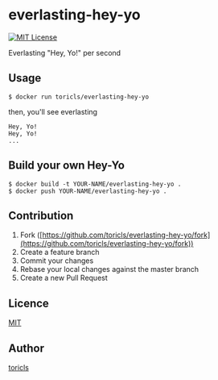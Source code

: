 # everlasting-hey-yo
[![MIT License](https://img.shields.io/badge/license-MIT-blue.svg?style=flat-square)][license]

[license]: https://github.com/toricls/everlasting-hey-yo/blob/master/LICENSE
Everlasting "Hey, Yo!" per second

## Usage
```
$ docker run toricls/everlasting-hey-yo
```

then, you'll see everlasting
```
Hey, Yo!
Hey, Yo!
...
```

## Build your own Hey-Yo
```
$ docker build -t YOUR-NAME/everlasting-hey-yo .
$ docker push YOUR-NAME/everlasting-hey-yo .
```

## Contribution

1. Fork ([https://github.com/toricls/everlasting-hey-yo/fork](https://github.com/toricls/everlasting-hey-yo/fork))
1. Create a feature branch
1. Commit your changes
1. Rebase your local changes against the master branch
1. Create a new Pull Request

## Licence

[MIT](LICENCE)

## Author

[toricls](https://github.com/toricls)
